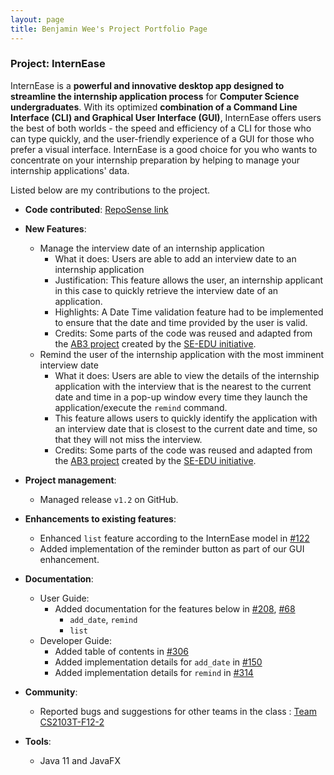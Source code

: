 ```yaml
---
layout: page
title: Benjamin Wee's Project Portfolio Page
---
```


### Project: InternEase

InternEase is a **powerful and innovative desktop app designed to streamline the internship application process** for **Computer Science undergraduates**. With its optimized **combination of a Command Line Interface (CLI) and Graphical User Interface (GUI)**, InternEase offers users the best of both worlds - the speed and efficiency of a CLI for those who can type quickly, and the user-friendly experience of a GUI for those who prefer a visual interface. InternEase is a good choice for you who wants to concentrate on your internship preparation by helping to manage your internship applications' data.

Listed below are my contributions to the project.

* **Code contributed**: [RepoSense link](https://nus-cs2103-ay2223s2.github.io/tp-dashboard/?search=benjamin-wee&breakdown=true&sort=groupTitle&sortWithin=title&since=2023-02-17&timeframe=commit&mergegroup=&groupSelect=groupByRepos&checkedFileTypes=docs~functional-code~test-code~other)

* **New Features**:
  * Manage the interview date of an internship application
    * What it does: Users are able to add an interview date to an internship application
    * Justification: This feature allows the user, an internship applicant in this case to quickly retrieve the interview date of an application.
    * Highlights: A Date Time validation feature had to be implemented to ensure that the date and time provided by the user is valid.
    * Credits: Some parts of the code was reused and adapted from the [AB3 project](https://github.com/nus-cs2103-AY2223S2/tp) created by the [SE-EDU initiative](https://se-education.org/).
  * Remind the user of the internship application with the most imminent interview date
    * What it does: Users are able to view the details of the internship application with the interview that is the nearest to the current date and time in a pop-up window every time they launch the application/execute the `remind` command.
    * This feature allows users to quickly identify the application with an interview date that is closest to the current date and time, so that they will not miss the interview. 
    * Credits: Some parts of the code was reused and adapted from the [AB3 project](https://github.com/nus-cs2103-AY2223S2/tp) created by the [SE-EDU initiative](https://se-education.org/).


* **Project management**:
    * Managed release `v1.2` on GitHub.

* **Enhancements to existing features**:
    * Enhanced `list` feature according to the InternEase model in [#122](https://github.com/AY2223S2-CS2103T-W15-4/tp/pull/122)
    * Added implementation of the reminder button as part of our GUI enhancement.

* **Documentation**:
    * User Guide:
        * Added documentation for the features below in [#208](https://github.com/AY2223S2-CS2103T-W15-4/tp/pull/208), [#68](https://github.com/AY2223S2-CS2103T-W15-4/tp/pull/68)
          * `add_date`, `remind`
          * `list`
    * Developer Guide:
        * Added table of contents in [#306](https://github.com/AY2223S2-CS2103T-W15-4/tp/pull/306)
        * Added implementation details for `add_date` in [#150](https://github.com/AY2223S2-CS2103T-W15-4/tp/pull/150)
        * Added implementation details for `remind` in [#314](https://github.com/AY2223S2-CS2103T-W15-4/tp/pull/314)

* **Community**:
    * Reported bugs and suggestions for other teams in the class : [Team CS2103T-F12-2](https://github.com/benjamin-wee/ped/issues)

* **Tools**:
    * Java 11 and JavaFX
